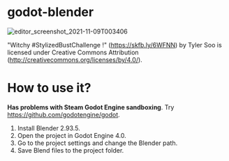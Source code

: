 # godot-blender

![editor_screenshot_2021-11-09T003406](https://user-images.githubusercontent.com/32321/140889856-720ed3bc-2a18-4ae1-94b9-aa82f407b907.png)


"Witchy #StylizedBustChallenge !" (https://skfb.ly/6WFNN) by Tyler Soo is licensed under Creative Commons Attribution (http://creativecommons.org/licenses/by/4.0/).

# How to use it?

**Has problems with Steam Godot Engine sandboxing**. Try https://github.com/godotengine/godot.

1. Install Blender 2.93.5.
2. Open the project in Godot Engine 4.0.
3. Go to the project settings and change the Blender path.
4. Save Blend files to the project folder.
